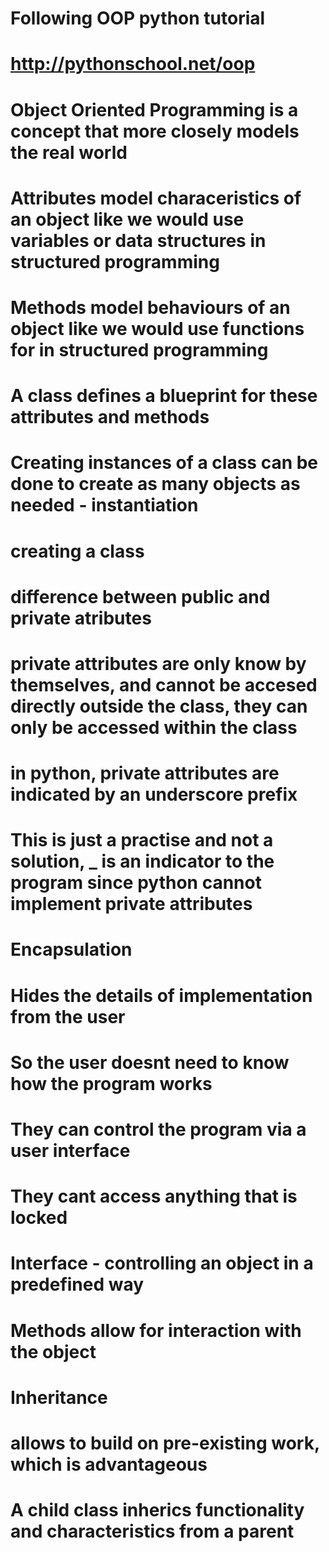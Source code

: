 # Following OOP python tutorial
# http://pythonschool.net/oop
# Object Oriented Programming is a concept that more closely models the real world
# Attributes model characeristics of an object like we would use variables or data structures in structured programming
# Methods model behaviours of an object like we would use functions for in structured programming
# A class defines a blueprint for these attributes and methods
# Creating instances of a class can be done to create as many objects as needed - instantiation

# creating a class
# difference between public and private atributes
# private attributes are only know by themselves, and cannot be accesed directly outside the class, they can only be accessed within the class
# in python, private attributes are indicated by an underscore prefix
# This is just a practise and not a solution, _ is an indicator to the program since python cannot implement private attributes

# Encapsulation
# Hides the details of implementation from the user
# So the user doesnt need to know how the program works
# They can control the program via a user **interface**
# They cant access anything that is locked

# Interface - controlling an object in a predefined way
# Methods allow for interaction with the object

# Inheritance 
# allows to build on pre-existing work, which is advantageous 
# A child class inherics functionality and characteristics from a parent
